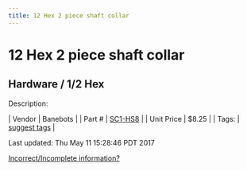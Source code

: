 ```yaml
---
title: 12 Hex 2 piece shaft collar
---
```


# 12 Hex 2 piece shaft collar
## Hardware / 1/2 Hex
Description: 	 

| Vendor | Banebots | 
| Part # | [SC1-HS8](http://www.banebots.com/product/SC1-HS8.html) | 
| Unit Price | $8.25 | 
| Tags: | [suggest tags](https://docs.google.com/forms/d/e/1FAIpQLSeWyY8v3RgOty-MyWmh9U0iivNYN_molChYyS-0U-o-kOAv_g/viewform) | 

Last updated: Thu May 11 15:28:46 PDT 2017

 [Incorrect/Incomplete information?](https://docs.google.com/forms/d/e/1FAIpQLSeWyY8v3RgOty-MyWmh9U0iivNYN_molChYyS-0U-o-kOAv_g/viewform)